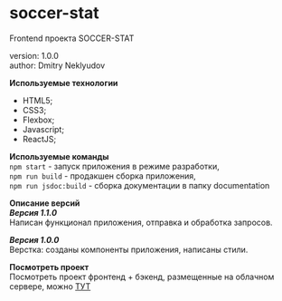 # soccer-stat

Frontend проекта SOCCER-STAT

version: 1.0.0  
author: Dmitry Neklyudov

**Используемые технологии**

- HTML5;
- CSS3;
- Flexbox;
- Javascript;
- ReactJS;

**Используемые команды**  
`npm start` - запуск приложения в режиме разработки,  
`npm run build` - продакшен сборка приложения,  
`npm run jsdoc:build` - сборка документации в папку documentation

**Описание версий**  
**_Версия 1.1.0_**  
Написан функционал приложения, отправка и обработка запросов.

**_Версия 1.0.0_**  
Верстка: созданы компоненты приложения, написаны стили.

**Посмотреть проект**  
Посмотреть проект фронтенд + бэкенд, размещенные на облачном сервере, можно <a href="https://truthseeker.students.nomoreparties.xyz" target="_blank" rel="noreferrer noopener">ТУТ</a>
